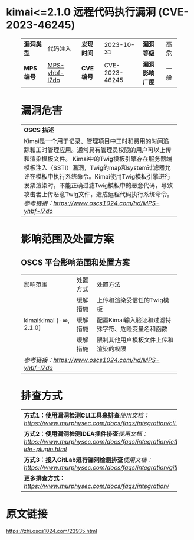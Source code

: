 # kimai<=2.1.0 远程代码执行漏洞 (CVE-2023-46245)
<figure class="wp-block-table">
    <table>
        <tbody>
        <tr>
            <td><strong>漏洞类型</strong></td>
            <td>代码注入</td>
            <td><strong>发现时间</strong></td>
            <td>2023-10-31</td>
            <td><strong>漏洞等级</strong></td>
            <td>高危</td>
        </tr>
        <tr>
            <td><strong>MPS编号</strong></td>
            <td><a href="https://www.oscs1024.com/hd/MPS-yhbf-l7do">MPS-yhbf-l7do</a></td>
            <td><strong>CVE编号</strong></td>
            <td>CVE-2023-46245</td>
            <td><strong>漏洞影响广度</strong></td>
            <td>一般</td>
        </tr>
        </tbody>
    </table>
</figure>


<figure class="wp-block-table">
    <h1 class="wp-block-heading">漏洞危害</h1>
    <table>
        <tbody>
        <tr>
            <td><strong>OSCS 描述</strong></td>
        </tr>
        <tr>
            <td>Kimai是一个用于记录、管理项目中工时和费用的时间追踪和工时管理应用。通常具有管理员权限的用户可以上传和渲染模板文件。
Kimai中的Twig模板引擎存在服务器端模板注入（SSTI）漏洞，Twig的map和system过滤器允许在模板中执行系统命令。Kimai使用Twig模板引擎进行发票渲染时，不能正确过滤Twig模板中的恶意代码，导致攻击者上传恶意Twig文件，造成远程代码执行系统命令。
<br><em>参考链接：<a
                    href="https://www.oscs1024.com/hd/MPS-yhbf-l7do">https://www.oscs1024.com/hd/MPS-yhbf-l7do</a></em>
            </td>
        </tr>
        </tbody>
    </table>
</figure>


<figure class="wp-block-table alignleft">
    <h1 class="wp-block-heading">影响范围及处置方案</h1>
    <h2 class="wp-block-heading"><strong>OSCS</strong> <strong>平台影响范围和处置方案</strong></h2>
    <table>
        <tbody>
        <tr>
            <td>影响范围</td>
            <td>处置方式</td>
            <td>处置方法</td>
        </tr>
        <tr><td rowspan="3">kimai:kimai (-∞, 2.1.0]</td><td>缓解措施</td><td>上传和渲染受信任的Twig模板</td></tr><tr><td>缓解措施</td><td>配置Kimai输入验证和过滤特殊字符、危险变量名和函数</td></tr><tr><td>缓解措施</td><td>限制其他用户模板文件上传和渲染的权限</td></tr>
        <tr>
            <td colspan="3"><em>参考链接：</em><em><a
                    href="https://www.oscs1024.com/hd/MPS-yhbf-l7do">https://www.oscs1024.com/hd/MPS-yhbf-l7do</a></em></td>
        </tr>
        </tbody>
    </table>
</figure>


<figure class="wp-block-table">
    <h1 class="wp-block-heading">排查方式</h1>
    <table>
        <tbody>
        <tr>
            <td><strong>方式1：使用漏洞检测CLI工具来排查</strong><em>使用文档：<a
                    href="https://www.murphysec.com/docs/faqs/integration/cli.html">https://www.murphysec.com/docs/faqs/integration/cli.html</a></em>
            </td>
        </tr>
        <tr>
            <td><strong>方式2：使用漏洞检测IDEA插件排查</strong><em>使用文档：<a
                    href="https://www.murphysec.com/docs/faqs/integration/jetbrains-ide-plugin.html">https://www.murphysec.com/docs/faqs/integration/jetbrains-ide-plugin.html</a></em>
            </td>
        </tr>
        <tr>
            <td><strong>方式3：接入GitLab进行漏洞检测排查</strong><em>使用文档：<a
                    href="https://www.murphysec.com/docs/faqs/integration/gitlab.html">https://www.murphysec.com/docs/faqs/integration/gitlab.html</a></em>
            </td>
        </tr>
        <tr>
            <td><strong>更多排查方式：</strong><em><a
                    href="https://www.murphysec.com/docs/faqs/integration/">https://www.murphysec.com/docs/faqs/integration/</a></em>
            </td>
        </tr>
        </tbody>
    </table>
</figure>
<h1>原文链接</h1>
<p><a href="https://zhi.oscs1024.com/23935.html">https://zhi.oscs1024.com/23935.html</a></p>
